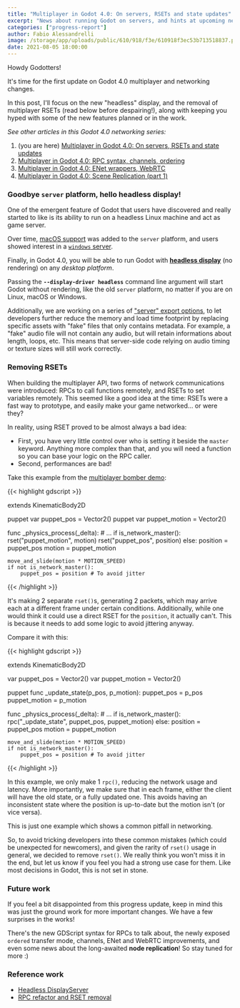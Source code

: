 ```yaml
---
title: "Multiplayer in Godot 4.0: On servers, RSETs and state updates"
excerpt: "News about running Godot on servers, and hints at upcoming networking changes in Godot 4.0."
categories: ["progress-report"]
author: Fabio Alessandrelli
image: /storage/app/uploads/public/610/918/f3e/610918f3ec53b713518837.png
date: 2021-08-05 18:00:00
---
```


Howdy Godotters!

It's time for the first update on Godot 4.0 multiplayer and networking changes.

In this post, I'll focus on the new "headless" display, and the removal of multiplayer RSETs (read below before despairing!), along with keeping you hyped with some of the new features planned or in the work.

*See other articles in this Godot 4.0 networking series:*

1. (you are here) [Multiplayer in Godot 4.0: On servers, RSETs and state updates](https://godotengine.org/article/multiplayer-changes-godot-4-0-report-1)
2. [Multiplayer in Godot 4.0: RPC syntax, channels, ordering](https://godotengine.org/article/multiplayer-changes-godot-4-0-report-2)
3. [Multiplayer in Godot 4.0: ENet wrappers, WebRTC](https://godotengine.org/article/multiplayer-changes-godot-4-0-report-3)
4. [Multiplayer in Godot 4.0: Scene Replication (part 1)](https://godotengine.org/article/multiplayer-changes-godot-4-0-report-4)

### Goodbye `server` platform, hello headless display!

One of the emergent feature of Godot that users have discovered and really started to like is its ability to run on a headless Linux machine and act as game server.

Over time, [macOS support](https://github.com/godotengine/godot/pull/23279) was added to the `server` platform, and users showed interest in a [`windows` server](https://github.com/godotengine/godot/issues/6059).

Finally, in Godot 4.0, you will be able to run Godot with [**headless display**](https://github.com/godotengine/godot/pull/49074) (no rendering) on any *desktop platform*.

Passing the **`--display-driver headless`** command line argument will start Godot without rendering, like the old `server` platform, no matter if you are on Linux, macOS or Windows.

Additionally, we are working on a series of ["server" export options](https://github.com/godotengine/godot-proposals/issues/2756), to let developers further reduce the memory and load time footprint by replacing specific assets with "fake" files that only contains metadata. For example, a "fake" audio file will not contain any audio, but will retain informations about length, loops, etc. This means that server-side code relying on audio timing or texture sizes will still work correctly.

### Removing RSETs

When building the multiplayer API, two forms of network communications were introduced: RPCs to call functions remotely, and RSETs to set variables remotely. This seemed like a good idea at the time: RSETs were a fast way to prototype, and easily make your game networked… or were they?

In reality, using RSET proved to be almost always a bad idea:

- First, you have very little control over who is setting it beside the `master` keyword. Anything more complex than that, and you will need a function so you can base your logic on the RPC caller.
- Second, performances are bad!

Take this example from the [multiplayer bomber demo](https://github.com/godotengine/godot-demo-projects/tree/master/networking/multiplayer_bomber):

{{< highlight gdscript >}}

extends KinematicBody2D

puppet var puppet_pos = Vector2()
puppet var puppet_motion = Vector2()

func _physics_process(_delta):
    # ...
    if is_network_master():
        rset("puppet_motion", motion)
        rset("puppet_pos", position)
    else:
        position = puppet_pos
        motion = puppet_motion

    move_and_slide(motion * MOTION_SPEED)
    if not is_network_master():
        puppet_pos = position # To avoid jitter

{{< /highlight >}}

It's making 2 separate `rset()`s, generating 2 packets, which may arrive each at a different frame under certain conditions. Additionally, while one would think it could use a direct RSET for the `position`, it actually can't. This is because it needs to add some logic to avoid jittering anyway.

Compare it with this:

{{< highlight gdscript >}}

extends KinematicBody2D

var puppet_pos = Vector2()
var puppet_motion = Vector2()

puppet func _update_state(p_pos, p_motion):
    puppet_pos = p_pos
    puppet_motion = p_motion

func _physics_process(_delta):
    # ...
    if is_network_master():
        rpc("_update_state", puppet_pos, puppet_motion)
    else:
        position = puppet_pos
        motion = puppet_motion

    move_and_slide(motion * MOTION_SPEED)
    if not is_network_master():
        puppet_pos = position # To avoid jitter

{{< /highlight >}}

In this example, we only make 1 `rpc()`, reducing the network usage and latency. More importantly, we make sure that in each frame, either the client will have the old state, or a fully updated one. This avoids having an inconsistent state where the position is up-to-date but the motion isn't (or vice versa).

This is just one example which shows a common pitfall in networking.

So, to avoid tricking developers into these common mistakes (which could be unexpected for newcomers), and given the rarity of `rset()` usage in general, we decided to remove `rset()`. We really think you won't miss it in the end, but let us know if you feel you had a strong use case for them. Like most decisions in Godot, this is not set in stone.

### Future work

If you feel a bit disappointed from this progress update, keep in mind this was just the ground work for more important changes. We have a few surprises in the works!

There's the new GDScript syntax for RPCs to talk about, the newly exposed `ordered` transfer mode, channels, ENet and WebRTC improvements, and even some news about the long-awaited **node replication**! So stay tuned for more :)

### Reference work

- [Headless DisplayServer](https://github.com/godotengine/godot/pull/49074)
- [RPC refactor and RSET removal](https://github.com/godotengine/godot/pull/49221)
